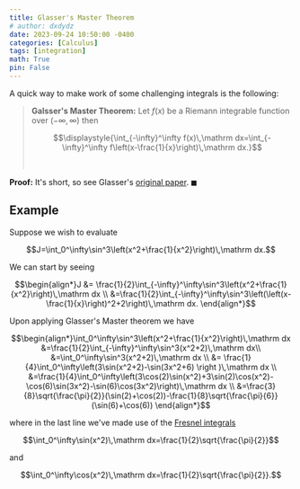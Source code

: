 ```yaml
---
title: Glasser's Master Theorem
# author: dxdydz
date: 2023-09-24 10:50:00 -0400
categories: [Calculus]
tags: [integration]
math: True
pin: False
---
```


 A quick way to make work of some challenging integrals is the following:

> **Galsser's Master Theorem:** Let $f(x)$ be a Riemann integrable function over $(-\infty,\,\infty)$ then
>
> $$\displaystyle{\int_{-\infty}^\infty f(x)\,\mathrm dx=\int_{-\infty}^\infty f\left(x-\frac{1}{x}\right)\,\mathrm dx.}$$
>
> $$\,$$

**Proof:** It's short, so see Glasser's [original paper](https://www.ams.org/journals/mcom/1983-40-162/S0025-5718-1983-0689471-1/S0025-5718-1983-0689471-1.pdf). $\blacksquare$

## Example

Suppose we wish to evaluate

$$J=\int_0^\infty\sin^3\left(x^2+\frac{1}{x^2}\right)\,\mathrm dx.$$

We can start by seeing

$$\begin{align*}J &= \frac{1}{2}\int_{-\infty}^\infty\sin^3\left(x^2+\frac{1}{x^2}\right)\,\mathrm dx \\ &=\frac{1}{2}\int_{-\infty}^\infty\sin^3\left(\left(x-\frac{1}{x}\right)^2+2\right)\,\mathrm dx.  \end{align*}$$

Upon applying Glasser's Master theorem we have

$$\begin{align*}\int_0^\infty\sin^3\left(x^2+\frac{1}{x^2}\right)\,\mathrm dx &=\frac{1}{2}\int_{-\infty}^\infty\sin^3(x^2+2)\,\mathrm dx\\ &=\int_0^\infty\sin^3(x^2+2)\,\mathrm dx \\ &= \frac{1}{4}\int_0^\infty\left(3\sin(x^2+2)-\sin(3x^2+6) \right )\,\mathrm dx \\ 
 &=\frac{1}{4}\int_0^\infty\left(3\cos(2)\sin(x^2)+3\sin(2)\cos(x^2)-\cos(6)\sin(3x^2)-\sin(6)\cos(3x^2)\right)\,\mathrm dx \\ 
 &=\frac{3}{8}\sqrt{\frac{\pi}{2}}(\sin(2)+\cos(2))-\frac{1}{8}\sqrt{\frac{\pi}{6}}(\sin(6)+\cos(6)) \end{align*}$$

 where in the last line we've made use of the [Fresnel integrals](https://en.wikipedia.org/wiki/Fresnel_integral)

 $$\int_0^\infty\sin(x^2)\,\mathrm dx=\frac{1}{2}\sqrt{\frac{\pi}{2}}$$

 and

 $$\int_0^\infty\cos(x^2)\,\mathrm dx=\frac{1}{2}\sqrt{\frac{\pi}{2}}.$$